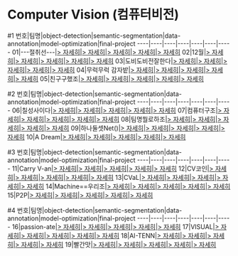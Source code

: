 # Computer Vision (컴퓨터비전)

#1
번호|팀명|object-detection|semantic-segmentation|data-annotation|model-optimization|final-project
----|----|----|----|----|----|-----
01|---절취선---|[> 자세히](https://github.com/boostcampaitech2/object-detection-level2-cv-01)|[> 자세히](https://github.com/boostcampaitech2/semantic-segmentation-level2-cv-01)|[> 자세히](https://github.com/boostcampaitech2/data-annotation-cv-level3-cv-01)|[> 자세히](https://github.com/boostcampaitech2/model-optimization-level3-cv-01)|[> 자세히](https://github.com/boostcampaitech2/final-project-level3-cv-01)
02|12월|[> 자세히](https://github.com/boostcampaitech2/object-detection-level2-cv-02)|[> 자세히](https://github.com/boostcampaitech2/semantic-segmentation-level2-cv-02)|[> 자세히](https://github.com/boostcampaitech2/data-annotation-cv-level3-cv-02)|[> 자세히](https://github.com/boostcampaitech2/model-optimization-level3-cv-02)|[> 자세히](https://github.com/boostcampaitech2/final-project-level3-cv-02)
03|도비도비전잘한다|[> 자세히](https://github.com/boostcampaitech2/object-detection-level2-cv-03)|[> 자세히](https://github.com/boostcampaitech2/semantic-segmentation-level2-cv-03)|[> 자세히](https://github.com/boostcampaitech2/data-annotation-cv-level3-cv-03)|[> 자세히](https://github.com/boostcampaitech2/model-optimization-level3-cv-03)|[> 자세히](https://github.com/boostcampaitech2/final-project-level3-cv-03)
04|무럭무럭 감자밭|[> 자세히](https://github.com/boostcampaitech2/object-detection-level2-cv-04)|[> 자세히](https://github.com/boostcampaitech2/semantic-segmentation-level2-cv-04)|[> 자세히](https://github.com/boostcampaitech2/data-annotation-cv-level3-cv-04)|[> 자세히](https://github.com/boostcampaitech2/model-optimization-level3-cv-04)|[> 자세히](https://github.com/boostcampaitech2/final-project-level3-cv-04)
05|친구구했조|[> 자세히](https://github.com/boostcampaitech2/object-detection-level2-cv-05)|[> 자세히](https://github.com/boostcampaitech2/semantic-segmentation-level2-cv-05)|[> 자세히](https://github.com/boostcampaitech2/data-annotation-cv-level3-cv-05)|[> 자세히](https://github.com/boostcampaitech2/model-optimization-level3-cv-05)|[> 자세히](https://github.com/boostcampaitech2/final-project-level3-cv-05)

#2
번호|팀명|object-detection|semantic-segmentation|data-annotation|model-optimization|final-project
----|----|----|----|----|----|-----
06|칠성사이다|[> 자세히](https://github.com/boostcampaitech2/object-detection-level2-cv-06)|[> 자세히](https://github.com/boostcampaitech2/semantic-segmentation-level2-cv-06)|[> 자세히](https://github.com/boostcampaitech2/data-annotation-cv-level3-cv-06)|[> 자세히](https://github.com/boostcampaitech2/model-optimization-level3-cv-06)|[> 자세히](https://github.com/boostcampaitech2/final-project-level3-cv-06)
07|컴퓨터구조|[> 자세히](https://github.com/boostcampaitech2/object-detection-level2-cv-07)|[> 자세히](https://github.com/boostcampaitech2/semantic-segmentation-level2-cv-07)|[> 자세히](https://github.com/boostcampaitech2/data-annotation-cv-level3-cv-07)|[> 자세히](https://github.com/boostcampaitech2/model-optimization-level3-cv-07)|[> 자세히](https://github.com/boostcampaitech2/final-project-level3-cv-07)
08|팀명뭘로하조|[> 자세히](https://github.com/boostcampaitech2/object-detection-level2-cv-08)|[> 자세히](https://github.com/boostcampaitech2/semantic-segmentation-level2-cv-08)|[> 자세히](https://github.com/boostcampaitech2/data-annotation-cv-level3-cv-08)|[> 자세히](https://github.com/boostcampaitech2/model-optimization-level3-cv-08)|[> 자세히](https://github.com/boostcampaitech2/final-project-level3-cv-08)
09|하나둘셋Net()|[> 자세히](https://github.com/boostcampaitech2/object-detection-level2-cv-09)|[> 자세히](https://github.com/boostcampaitech2/semantic-segmentation-level2-cv-09)|[> 자세히](https://github.com/boostcampaitech2/data-annotation-cv-level3-cv-09)|[> 자세히](https://github.com/boostcampaitech2/model-optimization-level3-cv-09)|[> 자세히](https://github.com/boostcampaitech2/final-project-level3-cv-09)
10|A Dream|[> 자세히](https://github.com/boostcampaitech2/object-detection-level2-cv-10)|[> 자세히](https://github.com/boostcampaitech2/semantic-segmentation-level2-cv-10)|[> 자세히](https://github.com/boostcampaitech2/data-annotation-cv-level3-cv-10)|[> 자세히](https://github.com/boostcampaitech2/model-optimization-level3-cv-10)|[> 자세히](https://github.com/boostcampaitech2/final-project-level3-cv-10)

#3
번호|팀명|object-detection|semantic-segmentation|data-annotation|model-optimization|final-project
----|----|----|----|----|----|-----
11|Carry V-an|[> 자세히](https://github.com/boostcampaitech2/object-detection-level2-cv-11)|[> 자세히](https://github.com/boostcampaitech2/semantic-segmentation-level2-cv-11)|[> 자세히](https://github.com/boostcampaitech2/data-annotation-cv-level3-cv-11)|[> 자세히](https://github.com/boostcampaitech2/model-optimization-level3-cv-11)|[> 자세히](https://github.com/boostcampaitech2/final-project-level3-cv-11)
12|CV코인|[> 자세히](https://github.com/boostcampaitech2/object-detection-level2-cv-12)|[> 자세히](https://github.com/boostcampaitech2/semantic-segmentation-level2-cv-12)|[> 자세히](https://github.com/boostcampaitech2/data-annotation-cv-level3-cv-12)|[> 자세히](https://github.com/boostcampaitech2/model-optimization-level3-cv-12)|[> 자세히](https://github.com/boostcampaitech2/final-project-level3-cv-12)
13|CVaL|[> 자세히](https://github.com/boostcampaitech2/object-detection-level2-cv-13)|[> 자세히](https://github.com/boostcampaitech2/semantic-segmentation-level2-cv-13)|[> 자세히](https://github.com/boostcampaitech2/data-annotation-cv-level3-cv-13)|[> 자세히](https://github.com/boostcampaitech2/model-optimization-level3-cv-13)|[> 자세히](https://github.com/boostcampaitech2/final-project-level3-cv-13)
14|Machine==우리조|[> 자세히](https://github.com/boostcampaitech2/object-detection-level2-cv-14)|[> 자세히](https://github.com/boostcampaitech2/semantic-segmentation-level2-cv-14)|[> 자세히](https://github.com/boostcampaitech2/data-annotation-cv-level3-cv-14)|[> 자세히](https://github.com/boostcampaitech2/model-optimization-level3-cv-14)|[> 자세히](https://github.com/boostcampaitech2/final-project-level3-cv-14)
15|P2P|[> 자세히](https://github.com/boostcampaitech2/object-detection-level2-cv-15)|[> 자세히](https://github.com/boostcampaitech2/semantic-segmentation-level2-cv-15)|[> 자세히](https://github.com/boostcampaitech2/data-annotation-cv-level3-cv-15)|[> 자세히](https://github.com/boostcampaitech2/model-optimization-level3-cv-15)|[> 자세히](https://github.com/boostcampaitech2/final-project-level3-cv-15)

#4
번호|팀명|object-detection|semantic-segmentation|data-annotation|model-optimization|final-project
----|----|----|----|----|----|-----
16|passion-ate|[> 자세히](https://github.com/boostcampaitech2/object-detection-level2-cv-16)|[> 자세히](https://github.com/boostcampaitech2/semantic-segmentation-level2-cv-16)|[> 자세히](https://github.com/boostcampaitech2/data-annotation-cv-level3-cv-16)|[> 자세히](https://github.com/boostcampaitech2/model-optimization-level3-cv-16)|[> 자세히](https://github.com/boostcampaitech2/final-project-level3-cv-16)
17|VISUAL|[> 자세히](https://github.com/boostcampaitech2/object-detection-level2-cv-17)|[> 자세히](https://github.com/boostcampaitech2/semantic-segmentation-level2-cv-17)|[> 자세히](https://github.com/boostcampaitech2/data-annotation-cv-level3-cv-17)|[> 자세히](https://github.com/boostcampaitech2/model-optimization-level3-cv-17)|[> 자세히](https://github.com/boostcampaitech2/final-project-level3-cv-17)
18|AI-TENN|[> 자세히](https://github.com/boostcampaitech2/object-detection-level2-cv-18)|[> 자세히](https://github.com/boostcampaitech2/semantic-segmentation-level2-cv-18)|[> 자세히](https://github.com/boostcampaitech2/data-annotation-cv-level3-cv-18)|[> 자세히](https://github.com/boostcampaitech2/model-optimization-level3-cv-18)|[> 자세히](https://github.com/boostcampaitech2/final-project-level3-cv-18)
19|빨간맛|[> 자세히](https://github.com/boostcampaitech2/object-detection-level2-cv-19)|[> 자세히](https://github.com/boostcampaitech2/semantic-segmentation-level2-cv-19)|[> 자세히](https://github.com/boostcampaitech2/data-annotation-cv-level3-cv-19)|[> 자세히](https://github.com/boostcampaitech2/model-optimization-level3-cv-19)|[> 자세히](https://github.com/boostcampaitech2/final-project-level3-cv-19)

